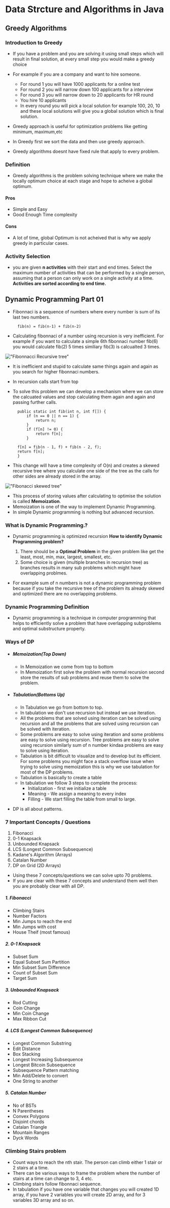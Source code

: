 # Data Strcture and Algorithms in Java

## Greedy Algorithms

### Introduction to Greedy

- If you have a problem and you are solving it using small steps which will result in final solution, at every small step you would make a greedy choice
- For example if you are a company and want to hire someone.

  - For round 1 you will have 1000 applicants for a online test
  - For round 2 you will narrow down 100 applicants for a interview
  - For round 3 you will narrow down to 20 applicants for HR round
  - You hire 10 applicants
  - In every round you will pick a local solution for example 100, 20, 10 and these local solutions will give you a global solution which is final solution.

- Greedy approach is useful for optimization problems like getting minimum, maximum,etc
- In Greedy first we sort the data and then use greedy approach.
- Greedy algorithms doesnt have fixed rule that apply to every problem.

### Definition

- Greedy algorithms is the problem solving technique where we make the locally optimum choice at each stage and hope to acheive a global optimum.

#### Pros

- Simple and Easy
- Good Enough Time complexity

#### Cons

- A lot of time, global Optimum is not acheived that is why we apply greedy in particular cases.

### Activity Selection

- you are given **n activities** with their start and end times. Select the maximum number of activities that
  can be performed by a single person, assuming that a person can only work on a single activity at a time.
  **Activities are sorted according to end time.**

## Dynamic Programming Part 01

- Fibonnaci is a sequence of numbers where every number is sum of its last two numbers.

        fib(n) = fib(n-1) + fib(n-2)

- Calculating fibonnaci of a number using recursion is very inefficient. For example if you want to calculate a simple 6th fibonnaci number fib(6) you would calculate fib(2) 5 times similiary fib(3) is calcualted 3 times.

!["Fibonnacci Recursive tree"](https://github.com/deepak-medam/Courses-Images/blob/main/javaDS/Recursion/recursion_01.png?raw=true)

- It is inefficient and stupid to calculate same things again and again as you search for higher fibonnaci numbers.

- In recursion calls start from top
- To solve this problem we can develop a mechanism where we can store the calcuated values and stop calculating them again and again and passing further calls.

        public static int fib(int n, int f[]) {
            if (n == 0 || n == 1) {
                return n;
            }
            if (f[n] != 0) {
                return f[n];
            }

        f[n] = fib(n - 1, f) + fib(n - 2, f);
        return f[n];
        }

- This change will have a time complexity of O(n) and creates a skewed recursive tree where you calculate one side of the tree as the calls for other sides are already stored in the array.

!["Fibonacci skewed tree"](https://raw.githubusercontent.com/deepak-medam/Courses-Images/refs/heads/main/javaDS/Recursion/recursion_02.png)

- This process of storing values after calculating to optimise the solution is called **Memoization**.
- Memoization is one of the way to implement Dynamic Programming.
- In simple Dynamic programming is nothing but advanced recursion.

### What is Dynamic Programming.?

- Dynamic programming is optimized recursion
  **How to identify Dynamic Programming problem?**

  1. There should be a **Optimal Problem** in the given problem like get the least, most, min, max, largest, smallest, etc.
  2. Some choice is given (multiple branches in recursion tree) as branches results in many sub problems which might have overlapping problmes.

- For example sum of n numbers is not a dynamic programming problem because if you take the recursive tree of the problem its already skewed and optimized there are no overlapping problems.

### Dynamic Programming Definition

- Dynamic programming is a technique in computer programming that helps to efficiently solve a problem that have overlapping subproblems and optimal substructure property.

### Ways of DP

- ##### Memoization(Top Down)
  - In Memoization we come from top to bottom
  - In Memoization first solve the problem with normal recursion second store the results of sub problems and reuse them to solve the problem.
- ##### Tabulation(Bottoms Up)

  - In Tabulation we go from bottom to top.
  - In tabulation we don't use recursion but instead we use iteration.
  - All the problems that are solved using iteration can be solved using recursion and all the problems that are solved using recursion can be solved with iteration.
  - Some problems are easy to solve using iteration and some problems are easy to solve using recursion. Tree problems are easy to solve using recursion similarly sum of n number kindaa problems are easy to solve using iteration.
  - Tabulation is bit difficult to visualize and to develop but its efficient. For some problems you might face a stack overflow issue when trying to solve using memoization this is why we use tabulation for most of the DP problems.
  - Tabulation is basically to create a table
  - In tabulation we follow 3 steps to complete the process:
    - Initialization - first we initialize a table
    - Meaning - We assign a meaning to every index
    - Filling - We start filling the table from small to large.

- DP is all about patterns.

### 7 Important Concepts / Questions

1. Fibonacci
2. 0-1 Knapsack
3. Unbounded Knapsack
4. LCS (Longest Common Subsequence)
5. Kadane's Algorithm (Arrays)
6. Catalan Number
7. DP on Grid (2D Arrays)

- Using these 7 concepts/questions we can solve upto 70 problems.
- If you are clear with these 7 concepts and understand them well then you are probably clear with all DP.

##### 1. Fibonacci

- Climbing Stairs
- Number Factors
- Min Jumps to reach the end
- Min Jumps with cost
- House Theif (most famous)

##### 2. 0-1 Knapsack

- Subset Sum
- Equal Subset Sum Partition
- Min Subset Sum Difference
- Count of Subset Sum
- Target Sum

##### 3. Unbounded Knapsack

- Rod Cutting
- Coin Change
- Min Coin Change
- Max Ribbon Cut

##### 4. LCS (Longest Common Subsequence)

- Longest Common Substring
- Edit Distance
- Box Stacking
- Longest Increasing Subsequence
- Longest Bitcoin Subsequence
- Subsequence Pattern matching
- Min Add/Delete to convert
- One String to another

##### 5. Catalan Number

- No of BSTs
- N Parentheses
- Convex Polygons
- Disjoint chords
- Catalan Triangle
- Mountain Ranges
- Dyck Words

### Climbing Stairs problem

- Count ways to reach the nth stair. The person can climb either 1 stair or 2 stairs at a time.
- There can be various ways to frame the problem where the number of stairs at a time can change to 3, 4 etc.
- Climbing stairs follow fibonnaci sequence.
- In tabulation if you have one variable that changes you will created 1D array, if you have 2 variables you will create 2D array, and for 3 variables 3D array and so on.
